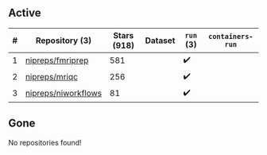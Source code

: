 ## Active
| # | Repository (3) | Stars (918) | Dataset | `run` (3) | `containers-run` |
| --- | --- | --- | --- | --- | --- |
| 1 | [nipreps/fmriprep](https://github.com/nipreps/fmriprep) | 581 |  | :heavy_check_mark: |  |
| 2 | [nipreps/mriqc](https://github.com/nipreps/mriqc) | 256 |  | :heavy_check_mark: |  |
| 3 | [nipreps/niworkflows](https://github.com/nipreps/niworkflows) | 81 |  | :heavy_check_mark: |  |

## Gone
No repositories found!
